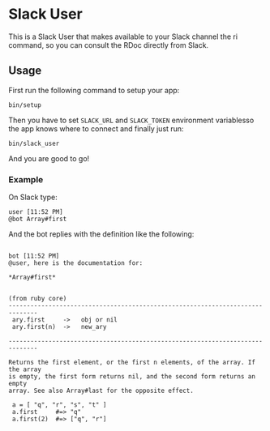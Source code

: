 # Slack User

This is a Slack User that makes available to your Slack channel the ri command, so you can consult the RDoc directly from Slack.

## Usage

First run the following command to setup your app:

```
bin/setup
```

Then you have to set `SLACK_URL` and `SLACK_TOKEN` environment variablesso the app knows where to connect and finally just run:

```
bin/slack_user
```

And you are good to go!

### Example

On Slack type:

```
user [11:52 PM]  
@bot Array#first
```

And the bot replies with the definition like the following:

```

bot [11:52 PM]  
@user, here is the documentation for:

*Array#first*


(from ruby core)
------------------------------------------------------------------------------
 ary.first     ->   obj or nil
 ary.first(n)  ->   new_ary

------------------------------------------------------------------------------

Returns the first element, or the first n elements, of the array. If the array
is empty, the first form returns nil, and the second form returns an empty
array. See also Array#last for the opposite effect.

 a = [ "q", "r", "s", "t" ]
 a.first     #=> "q"
 a.first(2)  #=> ["q", "r"]
```
